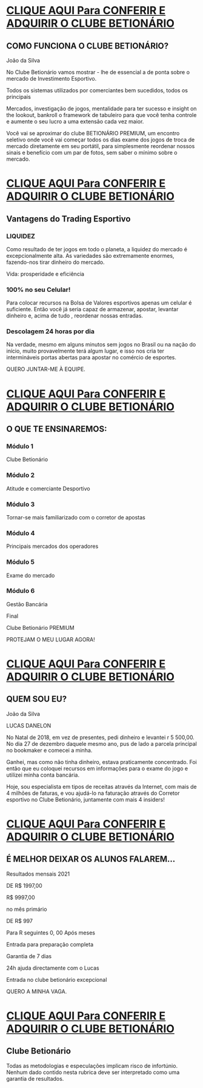 # [CLIQUE AQUI Para CONFERIR E ADQUIRIR O CLUBE BETIONÁRIO](https://bit.ly/3fvJPaE)

## COMO FUNCIONA O CLUBE BETIONÁRIO?

João da Silva

No Clube Betionário vamos mostrar - lhe de essencial a de ponta sobre o mercado de Investimento Esportivo.

Todos os sistemas utilizados por comerciantes bem sucedidos, todos os principais

Mercados, investigação de jogos, mentalidade para ter sucesso e insight on the lookout, bankroll o framework de tabuleiro para que você tenha controle e aumente o seu lucro a uma extensão cada vez maior.

Você vai se aproximar do clube BETIONÁRIO PREMIUM, um encontro seletivo onde você vai começar todos os dias exame dos jogos de troca de mercado diretamente em seu portátil, para simplesmente reordenar nossos sinais e benefício com um par de fotos, sem saber o mínimo sobre o mercado.

# [CLIQUE AQUI Para CONFERIR E ADQUIRIR O CLUBE BETIONÁRIO](https://bit.ly/3fvJPaE)

## Vantagens do Trading Esportivo

### LIQUIDEZ

Como resultado de ter jogos em todo o planeta, a liquidez do mercado é excepcionalmente alta. As variedades são extremamente enormes, fazendo-nos tirar dinheiro do mercado.

Vida: prosperidade e eficiência

### 100% no seu Celular!

Para colocar recursos na Bolsa de Valores esportivos apenas um celular é suficiente. Então você já seria capaz de armazenar, apostar, levantar dinheiro e, acima de tudo , reordenar nossas entradas.

### Descolagem 24 horas por dia

Na verdade, mesmo em alguns minutos sem jogos no Brasil ou na nação do início, muito provavelmente terá algum lugar, e isso nos cria ter intermináveis portas abertas para apostar no comércio de esportes.

QUERO JUNTAR-ME À EQUIPE.

# [CLIQUE AQUI Para CONFERIR E ADQUIRIR O CLUBE BETIONÁRIO](https://bit.ly/3fvJPaE)

## O QUE TE ENSINAREMOS:

### Módulo 1

Clube Betionário

### Módulo 2

Atitude e comerciante Desportivo

### Módulo 3

Tornar-se mais familiarizado com o corretor de apostas

### Módulo 4

Principais mercados dos operadores

### Módulo 5

Exame do mercado

### Módulo 6

Gestão Bancária

Final

Clube Betionário PREMIUM

PROTEJAM O MEU LUGAR AGORA!

# [CLIQUE AQUI Para CONFERIR E ADQUIRIR O CLUBE BETIONÁRIO](https://bit.ly/3fvJPaE)

## QUEM SOU EU?

João da Silva

LUCAS DANELON

No Natal de 2018, em vez de presentes, pedi dinheiro e levantei r 5 500,00. No dia 27 de dezembro daquele mesmo ano, pus de lado a parcela principal no bookmaker e comecei a minha.

Ganhei, mas como não tinha dinheiro, estava praticamente concentrado. Foi então que eu coloquei recursos em informações para o exame do jogo e utilizei minha conta bancária.

Hoje, sou especialista em tipos de receitas através da Internet, com mais de 4 milhões de faturas, e vou ajudá-lo na faturação através do Corretor esportivo no Clube Betionário, juntamente com mais 4 insiders!

# [CLIQUE AQUI Para CONFERIR E ADQUIRIR O CLUBE BETIONÁRIO](https://bit.ly/3fvJPaE)

## É MELHOR DEIXAR OS ALUNOS FALAREM...

Resultados mensais 2021

DE R$ 1997,00

R$ 9997,00

no mês primário

DE R$ 997

Para R seguintes 0, 00 Após meses

Entrada para preparação completa

Garantia de 7 dias

24h ajuda directamente com o Lucas

Entrada no clube betionário excepcional

QUERO A MINHA VAGA.

# [CLIQUE AQUI Para CONFERIR E ADQUIRIR O CLUBE BETIONÁRIO](https://bit.ly/3fvJPaE)

## Clube Betionário

Todas as metodologias e especulações implicam risco de infortúnio. Nenhum dado contido nesta rubrica deve ser interpretado como uma garantia de resultados.

